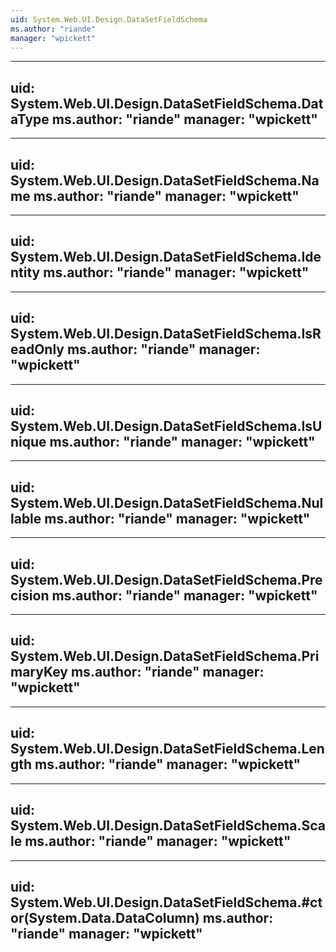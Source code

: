 ```yaml
---
uid: System.Web.UI.Design.DataSetFieldSchema
ms.author: "riande"
manager: "wpickett"
---
```


---
uid: System.Web.UI.Design.DataSetFieldSchema.DataType
ms.author: "riande"
manager: "wpickett"
---

---
uid: System.Web.UI.Design.DataSetFieldSchema.Name
ms.author: "riande"
manager: "wpickett"
---

---
uid: System.Web.UI.Design.DataSetFieldSchema.Identity
ms.author: "riande"
manager: "wpickett"
---

---
uid: System.Web.UI.Design.DataSetFieldSchema.IsReadOnly
ms.author: "riande"
manager: "wpickett"
---

---
uid: System.Web.UI.Design.DataSetFieldSchema.IsUnique
ms.author: "riande"
manager: "wpickett"
---

---
uid: System.Web.UI.Design.DataSetFieldSchema.Nullable
ms.author: "riande"
manager: "wpickett"
---

---
uid: System.Web.UI.Design.DataSetFieldSchema.Precision
ms.author: "riande"
manager: "wpickett"
---

---
uid: System.Web.UI.Design.DataSetFieldSchema.PrimaryKey
ms.author: "riande"
manager: "wpickett"
---

---
uid: System.Web.UI.Design.DataSetFieldSchema.Length
ms.author: "riande"
manager: "wpickett"
---

---
uid: System.Web.UI.Design.DataSetFieldSchema.Scale
ms.author: "riande"
manager: "wpickett"
---

---
uid: System.Web.UI.Design.DataSetFieldSchema.#ctor(System.Data.DataColumn)
ms.author: "riande"
manager: "wpickett"
---
